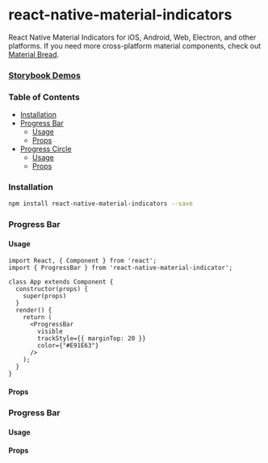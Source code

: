 # react-native-material-indicators

React Native Material Indicators for iOS, Android, Web, Electron, and other platforms. If you need more cross-platform material components, check out [Material Bread](https://github.com/codypearce/material-bread).

### [Storybook Demos](https://codypearce.github.io/react-native-material-indicators/)


### Table of Contents

- [Installation](#installation)
- [Progress Bar](#progress-bar)
  - [Usage](#usage)
  - [Props](#props)
- [Progress Circle](#progress-circle)
  - [Usage](#usage)
  - [Props](#props)

### Installation
```bash
npm install react-native-material-indicators --save
```

### Progress Bar

#### Usage

```
import React, { Component } from 'react';
import { ProgressBar } from 'react-native-material-indicator';

class App extends Component {
  constructor(props) {
    super(props)
  }
  render() {
    return (
      <ProgressBar
        visible
        trackStyle={{ marginTop: 20 }}
        color={"#E91E63"}
      />
    );
  }
}
```

#### Props


### Progress Bar

#### Usage

#### Props
